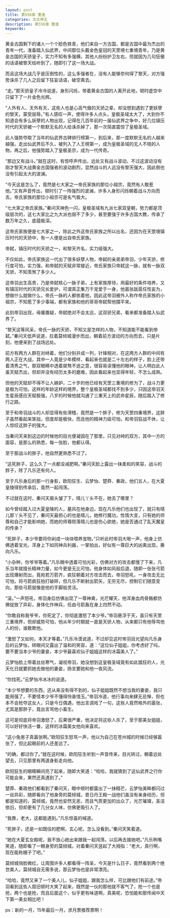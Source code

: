 ```yaml
---
layout: post
title: 第556章 重逢
categories: 太古神王
description: 第556章 重逢
keywords:
---
```


黄金古国剩下的诸人一个个脸色铁青，他们来自一方古国，都是古国中最为杰出的青年一代，准备踏入仙武界，中间那位头戴金色皇冠的天罡境七重境青年，乃是黄金古国的天骄皇子，实力不知有多强横，其他人纷纷护卫左右，但就因为几句狂傲的话语被黎天给听到了，随即引了这一场大战。

而且这场大战几乎是压倒性的，这么多强者在，没有人能够奈何得了黎天，对方强势诛杀了几人之后留下狂妄话语，破空离去。

“走。”那天骄皇子冷冷说道，身形闪烁，带着黄金古国的人离开此地，顿时虚空中只留下了一片金色光辉。

“人外有人、天外有天，这些人也是心高气傲的天骄之辈，却没想到遇到了更妖孽的黎天，蒙受屈辱。”有人感叹一声，使得许多人点头，皇极圣域太大了，大到你不知道会有多么妖孽的人物出现，记得在几百年前的一届仙武界之争中，好几位镇压时代的天骄被一个默默无名的人给诛杀掉了，那一次简直震惊了皇极圣域。

此人强势夺取了当年的仙武界古碑排行榜第一，到后来，那一度默默无名的人越来越强，走出仙武界后不久，被列入了人王榜第一，成为皇极圣域的无人不晓的人物，再之后，他强势踏入了皇极圣宗，成为一代传奇。

“那边又有战斗。”就在这时，有惊呼声传出，远处又有战斗波动，不过这波动没有刚才黎天大战黄金古国强者的波动剧烈，显然战斗的人远没有黎天强大，因此倒也没有引起太大的波澜。

“今天这是怎么了，竟然是七大家之一帝氏家族的那位小祖宗，竟然有人敢惹他。”又有声音传出，顿时引了一阵强烈的波澜，许多人身形闪烁朝着战斗方向而去，帝氏家族的那位小祖宗可是名气极大。

“七大家之帝氏家族。”秦问天神色一闪，皇极圣域有九派七家双皇朝，势力都是顶级层次的，这七大家比之九大派也弱不了多少，甚至要强于许多古国大教，传承了数万年之久，底蕴极深。

这帝氏家族便是七大家之一，除此之外这帝氏家族之所以出名，还因为在天罡境镇压时代的天骄中，有一人便是出自帝氏家族。

帝弑，镇压时代的天骄之一，和黎天齐名，实力级强大。

不仅如此，帝氏家族这一代出了很多妖孽人物，帝弑的亲弟弟帝羽，少年天骄，修行度可怕，实力强，和帝弑的天赋非常接近，帝氏家族只帝弑这一脉，就有一脉双天骄，不知羡煞了多少人。

这帝羽出生高贵，乃是帝弑核心一脉子弟，上有家族厚待，用最好的条件培养，又有镇压时代的天骄兄长爱护，可谓真正集万千宠爱于一身，他嚣张跋扈任性妄为，想做什么就做什么，帝氏一脉的人都依着他，因此这帝羽被外人称作帝氏家族的小祖宗，不知惹了多少事端，都有家族和他的哥哥帝弑帮他摆平来。

此刻帝羽出现，毋庸置疑，帝弑绝对不会太远，这双骄兄弟，看来都准备踏入仙武界了。

“黎天这等风采，帝氏一脉的天骄，不知又是怎样的人物，不知道能不能看到帝弑。”秦问天低声说道，拉着莫倾城漫步而出，朝着前方波动的方向而去，只是片刻，他便来到了战场远处。

前方有两方人群在对峙着，他们分别并成一列，针锋相对，在这两方人群的中间有两人正在大战，其中一人竟是少年模样，看起来也就是二十左右的样子，脸上还带着清秀之气，那双眼睛中透着桀骜不逊之意，很容易读懂他的眼神，让人明白此人虽天赋杰出，但却并没有经历太多的磨难，因此看起来也显得年轻，不怎么成熟。

但他的天赋却不得不让人嫉妒，二十岁的他已经有天罡三重境的修为了，战斗力更是极为可怕，这样的年龄这样的境界，整个皇极圣域都找不到多少，只因这帝羽天生星辰感应天赋极强，八岁的时候他就沟通了三重天上的武命星辰，随后踏入了修行之路。

至于和帝羽战斗的人却显得有些滑稽，竟然是一个胖子，修为天罡四重境界，这胖子虽然看起来笨拙，但度却是极快，而且他的精神力级可怕，和帝羽狂战不休，让人惊叹这胖子的强大。

当秦问天来到这边的时候他的目光便凝固在了那里，只见对峙的双方，其中一方的面容，是那么的熟悉，每一张脸，他都认得。

至于那战斗的胖子，他自然更熟悉不过了。

“这死胖子，这么久了一点都没减肥啊。”秦问天脸上露出一抹柔和的笑容，战斗的胖子，除了凡乐还有何人。

至于凡乐身后的那一行身影，欧阳狂生、云梦怡、楚莽、秦政，他们五人，在大夏皇陵得到传承后，竟然一起闯荡。

不过就在这时，秦问天眉头皱了下，晴儿丫头不在，她去了哪里？

如今曾经踏入过大夏皇陵的人，墓风在他身边，现在凡乐他们也出现了，就只有晴儿那丫头不见了，秦问天最担心的也是晴儿，她修行魔功，性情大变，只有她的师尊和自己才能影响她，而她的师尊陨落晴儿也是伤心欲绝，她是否通过了乱天魔皇的传承？

“死胖子，本少爷要将你剁成一块块喂养宠物。”只听此时帝羽大喝一声，他身上仿佛透着宝光，浑身上下如同神兵利器，一掌拍出，好似有一尊巨大的凶禽出现，撕向凡乐。

“小杂种，你爷爷等着。”凡乐眼中透着可怕光彩，仿佛对方的攻击都慢了下来，凡乐当年就擅长精神力量，如今更是无比可怕，他身体如风般后退，随即一张张弓箭出现爆射而出，竟宛若万箭齐，疯狂朝着对方攻击而去，帝羽怒吼，一身攻击无比可怕，将弓箭疯狂拍打破碎，但凡乐不断射出箭矢，无穷无尽，控制它们随意变向，那些弓箭就像是他的手脚般灵活。

“滚。”一声怒吼，帝羽身后仿佛出现了一尊神禽，光芒耀天，他浑身血肉骨骼都仿佛绽放了异彩，身体化作神兵，任由弓箭轰在身上岿然不动。

“你敢自称我爷爷，你死定了，你彻底激怒了本少爷。”帝羽悬浮于天，虽只有天罡三重境界，但却威势可怕，他从年少时期就一直是天骄人物，从来都只有他辱骂他人的份，谁敢欺他。

“激怒了又如何，本天才等着。”凡乐冷漠说道，不过却见这时帝羽目光望向凡乐身后的云梦怡，转眼间又露出了温和的笑容，道：“这位仙子姐姐，你考虑好了吗，要不要当本少爷的妻妾，本少爷最喜欢仙子姐姐这样的冰霜美人了。”

云梦怡脸上带着丝丝寒气，凝视帝羽，她没想到这皇极圣域竟有如此猖狂的人，光天化日就要抓她去做他的妻妾，扬言要她和他一夜风流。

“你找死。”云梦怡冷冰冰的说道。

“本少爷想要的东西，还从来没有得不到的，仙子姐姐既然不想当我的妻妾，我只能用强了，不要怪本少爷不懂得怜香惜玉。”帝羽冷道，他行事向来肆无忌惮，但也本不会抢夺这女人，只是今日偶遇，他出言调戏了一句，这些人竟然格外的嚣张，尤其是那胖子，竟出言骂他小畜生。

这可是彻底将帝羽激怒了，后果很严重，他决定将这些人杀了，至于那美女姐姐，可以好好快活一番，这样的冰霜美女他向来喜欢。

“这小兔崽子真嚣张啊。”欧阳狂生怒骂一声，他以为自己在苍州城的时候已经够嚣张了，但比起眼前的人还差远了。

“的确，都过你了。”就在这时候，欧阳狂生听到一声音传来，目光转过，朝着远处望去，只见那里有两道身影走向他。

欧阳狂生的眼睛瞬间亮了起来，随即大笑道：“哈哈，我就猜到了这仙武界之行你可能会来，果然还真遇到了。”

楚莽、秦政他们都看到了秦问天，眼中顿时都露出了一抹精芒，云梦怡美眸都闪过一丝异彩，随即看向了他身旁的莫倾城，昔日丹王殿一战他们虽没有亲身经历，但都是知道的，莫倾城，竟然也安然无恙，而且气质更加的出众了，光芒璀璨，圣洁依旧，但却更有了几分女人味，仿佛更吸引人了。

“我靠，老大，这都能遇到。”凡乐惊喜的喊道。

“死胖子，还是一如既往的肥啊，玄心呢，怎么没看到。”秦问天笑着道。

“她在大夏玄女殿呢，我不放心她出来跟我一起闯荡，以后再去接她吧。”凡乐咧嘴笑道，随即看了一眼身旁的莫倾城，对着秦问天竖起了大拇指：“老大，真行啊，现在能称嫂子了吧。”

莫倾城俏脸微红，让周围许多人都看得一阵呆，今天是什么日子，竟然看到两个绝世美人，莫倾城自无需多说，那云梦怡也是非常漂亮。

“哈哈，竟然又来了一个美人儿，仙子姐姐，跟我怎么样，可比跟他们有前途。”帝羽看到这些人叙旧顿时大笑了起来，既然是一伙的那他就不客气了，抢一个也是抢，两个也是抢，而且后面这个，似乎更有味道啊，真美呢，恐怕能和那传闻中天下第一美女相比吧！

ps：新的一月，15年最后一月，求月票推荐票啊！

